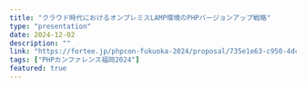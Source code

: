 ```yaml
---
title: "クラウド時代におけるオンプレミスLAMP環境のPHPバージョンアップ戦略"
type: "presentation"
date: 2024-12-02
description: ""
link: "https://fortee.jp/phpcon-fukuoka-2024/proposal/735e1e63-c950-4dcb-ae5a-99c5499634fd"
tags: ["PHPカンファレンス福岡2024"]
featured: true
---
```

